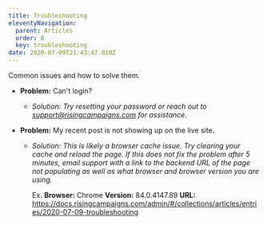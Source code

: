```yaml
---
title: Troubleshooting
eleventyNavigation:
  parent: Articles
  order: 8
  key: troubleshooting
date: 2020-07-09T21:43:47.010Z
---
```

Common issues and how to solve them.

* **Problem:** Can't login?

  * *Solution:* *Try resetting your password or reach out to support@risingcampaigns.com for assistance.*
* **Problem:** My recent post is not showing up on the live site.

  * *Solution:* *This is likely a browser cache issue. Try clearing your cache and reload the page. If this does not fix the problem after 5 minutes, email support with a link to the backend URL of the page not populating as well as what browser and browser version you are using.* 

    Ex. **Browser:** Chrome **Version:** 84.0.4147.89 **URL:** <https://docs.risingcampaigns.com/admin/#/collections/articles/entries/2020-07-09-troubleshooting>
